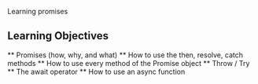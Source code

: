 Learning promises

## Learning Objectives

** Promises (how, why, and what)
** How to use the then, resolve, catch methods
** How to use every method of the Promise object
** Throw / Try
** The await operator
** How to use an async function
